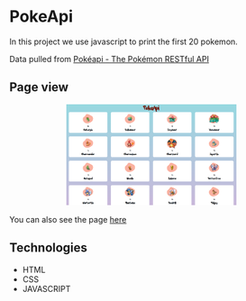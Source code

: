 # PokeApi

In this project we use javascript to print the first 20 pokemon.

Data pulled from [Pokéapi - The Pokémon RESTful API](https://pokeapi.co/)

## Page view

<p align="center">
    <img src="view.png" width=60%>
</p>

You can also see the page [here](https://solturipe.github.io/PokeApi/)

## Technologies

- HTML
- CSS
- JAVASCRIPT
